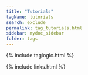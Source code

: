```yaml
---
title: "Tutorials"
tagName: tutorials
search: exclude
permalink: tag_tutorials.html
sidebar: mydoc_sidebar
folder: tags
---
```

{% include taglogic.html %}

{% include links.html %}
